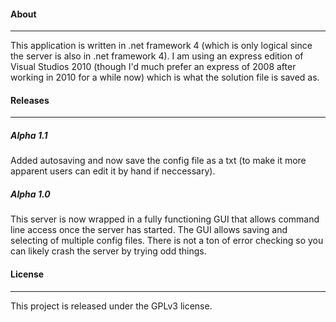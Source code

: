 #### About
***

This application is written in .net framework 4 (which is only logical since the server is also in .net framework 4). I am using an express edition of Visual Studios 2010 (though I'd much prefer an express of 2008 after working in 2010 for a while now) which is what the solution file is saved as.

#### Releases
***

##### _Alpha 1.1_

Added autosaving and now save the config file as a txt (to make it more apparent users can edit it by hand if neccessary).

##### _Alpha 1.0_

This server is now wrapped in a fully functioning GUI that allows command line access once the server has started. The GUI allows saving and selecting of multiple config files. There is not a ton of error checking so you can likely crash the server by trying odd things.

#### License
***

This project is released under the GPLv3 license.

